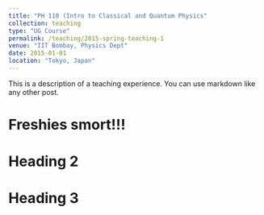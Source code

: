 ```yaml
---
title: "PH 110 (Intro to Classical and Quantum Physics"
collection: teaching
type: "UG Course"
permalink: /teaching/2015-spring-teaching-1
venue: "IIT Bombay, Physics Dept"
date: 2015-01-01
location: "Tokyo, Japan"
---
```


This is a description of a teaching experience. You can use markdown like any other post.

Freshies smort!!!
======

Heading 2
======

Heading 3
======
